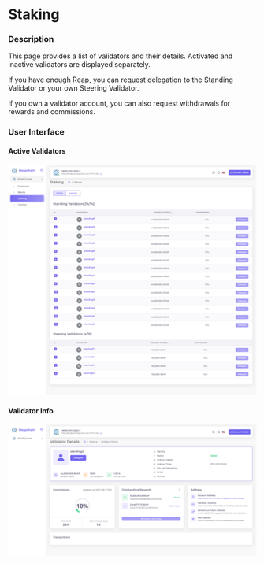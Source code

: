 # Staking

### Description

This page provides a list of validators and their details. Activated and inactive validators are displayed separately.

If you have enough Reap, you can request delegation to the Standing Validator or your own Steering Validator.

If you own a validator account, you can also request withdrawals for rewards and commissions.

### User Interface

#### Active Validators

![](<../../../.gitbook/assets/image (4).png>)

#### Validator Info

![](<../../../.gitbook/assets/image (7).png>)





